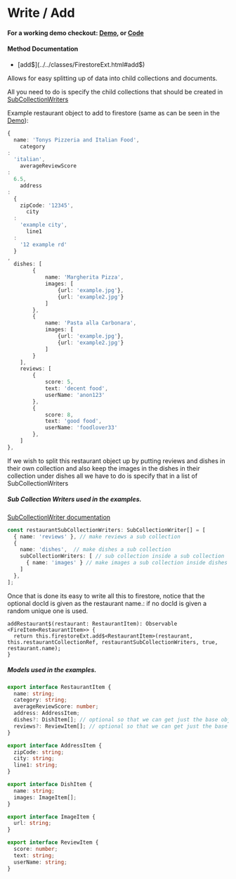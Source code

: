 # Write / Add

#### For a working demo checkout: [Demo](https://fir-extended-demo.web.app/demo/), or [Code](https://github.com/Tylder/firestore-extended/tree/master/projects/firestore-extended)

#### Method Documentation

- [add$](../../classes/FirestoreExt.html#add$)

Allows for easy splitting up of data into child collections and documents.

All you need to do is specify the child collections that should be created
in [SubCollectionWriters](../../interfaces/SubCollectionWriter.html)

Example restaurant object to add to firestore (same as can be seen in the [Demo](https://fir-extended-demo.web.app/demo/)):

```ts
{
  name: 'Tonys Pizzeria and Italian Food',
    category
:
  'italian',
    averageReviewScore
:
  6.5,
    address
:
  {
    zipCode: '12345',
      city
  :
    'example city',
      line1
  :
    '12 example rd'
  }
,
  dishes: [
        {
            name: 'Margherita Pizza',
            images: [
                {url: 'example.jpg'},
                {url: 'example2.jpg'}
            ]
        },
        {
            name: 'Pasta alla Carbonara',
            images: [
                {url: 'example.jpg'},
                {url: 'example2.jpg'}
            ]
        }
    ],
    reviews: [
        {
            score: 5,
            text: 'decent food',
            userName: 'anon123'
        },
        {
            score: 8,
            text: 'good food',
            userName: 'foodlover33'
        },
    ]
},
```

If we wish to split this restaurant object up by putting reviews and dishes in their own collection and also keep the images in the dishes
in their collection under dishes all we have to do is specify that in a list of SubCollectionWriters

##### Sub Collection Writers used in the examples.

[SubCollectionWriter documentation](../../interfaces/SubCollectionWriter.html)

```typescript
const restaurantSubCollectionWriters: SubCollectionWriter[] = [
  { name: 'reviews' }, // make reviews a sub collection
  {
    name: 'dishes',  // make dishes a sub collection
    subCollectionWriters: [ // sub collection inside a sub collection
      { name: 'images' } // make images a sub collection inside dishes
    ]
  },
];
```

Once that is done its easy to write all this to firestore, notice that the optional docId is given as the restaurant name.:
if no docId is given a random unique one is used.

```
addRestaurant$(restaurant: RestaurantItem): Observable <FireItem<RestaurantItem>> {
  return this.firestoreExt.add$<RestaurantItem>(restaurant, this.restaurantCollectionRef, restaurantSubCollectionWriters, true, restaurant.name);
}
```

##### Models used in the examples.

```typescript
export interface RestaurantItem {
  name: string;
  category: string;
  averageReviewScore: number;
  address: AddressItem;
  dishes?: DishItem[]; // optional so that we can get just the base object to display in a list
  reviews?: ReviewItem[]; // optional so that we can get just the base object to display in a list
}

export interface AddressItem {
  zipCode: string;
  city: string;
  line1: string;
}

export interface DishItem {
  name: string;
  images: ImageItem[];
}

export interface ImageItem {
  url: string;
}

export interface ReviewItem {
  score: number;
  text: string;
  userName: string;
}
```
